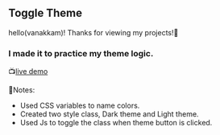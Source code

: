  ## Toggle Theme
 
 hello(vanakkam)! Thanks for viewing my projects!🙏

 ### I made it to practice my theme logic.

 📺[live demo](https://themeSwitch.netlify.app)

 📝Notes:

   - Used CSS variables to name colors.
   - Created two style class, Dark theme and Light theme.
   - Used Js to toggle the class when theme button is clicked.
 
